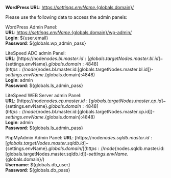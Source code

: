 **WordPress URL**: [https://${settings.envName}.${globals.domain}/](https://${settings.envName}.${globals.domain}/)

Please use the following data to access the admin panels:

WordPress Admin Panel:  
**URL**: [https://${settings.envName}.${globals.domain}/wp-admin/](https://${settings.envName}.${globals.domain}/wp-admin/)  
**Login**: ${user.email}  
**Password**: ${globals.wp_admin_pass}  

LiteSpeed ADC admin Panel:   
**URL**: [https://node${nodes.bl.master.id:[globals.targetNodes.master.bl.id]}-${settings.envName}.${globals.domain}:4848](https://node${nodes.bl.master.id:[globals.targetNodes.master.bl.id]}-${settings.envName}.${globals.domain}:4848)  
**Login**: admin  
**Password**: ${globals.ls_admin_pass}  

LiteSpeed WEB Server admin Panel:   
**URL**: [https://node${nodes.cp.master.id:[globals.targetNodes.master.cp.id]}-${settings.envName}.${globals.domain}:4848](https://node${nodes.bl.master.id:[globals.targetNodes.master.cp.id]}-${settings.envName}.${globals.domain}:4848)  
**Login**: admin  
**Password**: ${globals.ls_admin_pass}  

PhpMyAdmin Admin Panel: 
**URL**: [https://node${nodes.sqldb.master.id:[globals.targetNodes.master.sqldb.id]}-${settings.envName}.${globals.domain}/](https://node${nodes.sqldb.master.id:[globals.targetNodes.master.sqldb.id]}-${settings.envName}.${globals.domain}/)  
**Username**: ${globals.db_user}    
**Password**: ${globals.db_pass}  
